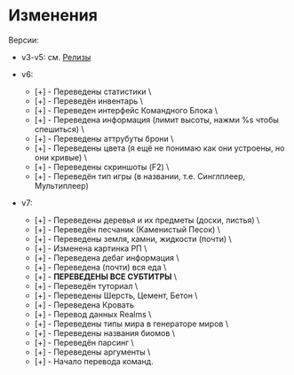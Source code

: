 # Изменения
Версии:
- v3-v5:
    см. [Релизы](https://github.com/Calamity34/BetterRussianMC/releases)
- v6:
    - [+] - Переведены статистики \
    - [+] - Переведён инвентарь \
    - [+] - Переведен интерфейс Командного Блока \
    - [+] - Переведена информация (лимит высоты, нажми %s чтобы спешиться) \
    - [+] - Переведены аттрубуты брони \
    - [+] - Переведены цвета (я ещё не понимаю как они устроены, но они кривые) \
    - [+] - Переведены скриншоты (F2) \
    - [+] - Переведён тип игры (в названии, т.е. Синглплеер, Мультиплеер)
    
- v7:
    - [+] - Переведены деревья и их предметы (доски, листья) \
    - [+] - Переведён песчаник (Каменистый Песок) \
    - [+] - Переведены земля, камни, жидкости (почти) \
    - [+] - Изменена картинка РП \
    - [+] - Переведена дебаг информация \
    - [+] - Переведена (почти) вся еда \
    - [+] - **ПЕРЕВЕДЕНЫ ВСЕ СУБТИТРЫ** \
    - [+] - Переведён туториал \
    - [+] - Переведены Шерсть, Цемент, Бетон \
    - [+] - Переведена Кровать
    - [+] - Перевод данных Realms \
    - [+] - Переведены типы мира в генераторе миров \
    - [+] - Переведены названия биомов \
    - [+] - Переведён парсинг \
    - [+] - Переведены аргументы \
    - [+] - Начало перевода команд.
